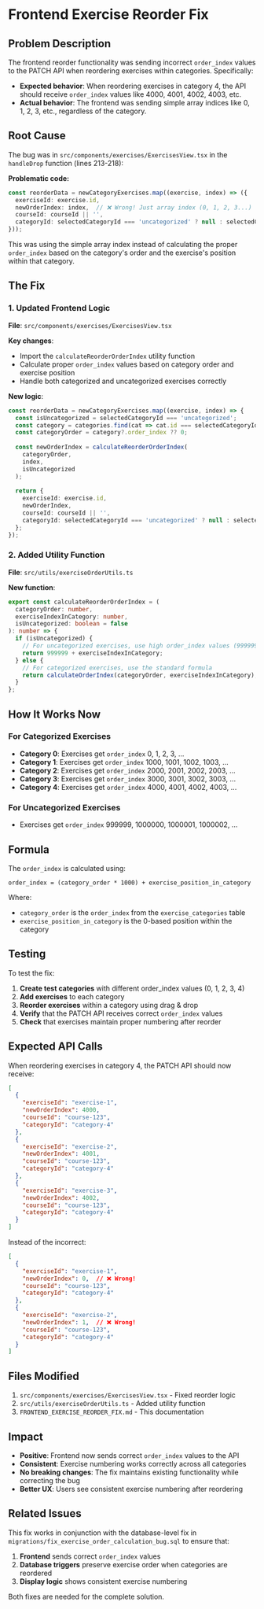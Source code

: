 # Frontend Exercise Reorder Fix

## Problem Description

The frontend reorder functionality was sending incorrect `order_index` values to the PATCH API when reordering exercises within categories. Specifically:

- **Expected behavior**: When reordering exercises in category 4, the API should receive `order_index` values like 4000, 4001, 4002, 4003, etc.
- **Actual behavior**: The frontend was sending simple array indices like 0, 1, 2, 3, etc., regardless of the category.

## Root Cause

The bug was in `src/components/exercises/ExercisesView.tsx` in the `handleDrop` function (lines 213-218):

**Problematic code:**
```typescript
const reorderData = newCategoryExercises.map((exercise, index) => ({
  exerciseId: exercise.id,
  newOrderIndex: index,  // ❌ Wrong! Just array index (0, 1, 2, 3...)
  courseId: courseId || '',
  categoryId: selectedCategoryId === 'uncategorized' ? null : selectedCategoryId
}));
```

This was using the simple array index instead of calculating the proper `order_index` based on the category's order and the exercise's position within that category.

## The Fix

### 1. Updated Frontend Logic

**File**: `src/components/exercises/ExercisesView.tsx`

**Key changes**:
- Import the `calculateReorderOrderIndex` utility function
- Calculate proper `order_index` values based on category order and exercise position
- Handle both categorized and uncategorized exercises correctly

**New logic**:
```typescript
const reorderData = newCategoryExercises.map((exercise, index) => {
  const isUncategorized = selectedCategoryId === 'uncategorized';
  const category = categories.find(cat => cat.id === selectedCategoryId);
  const categoryOrder = category?.order_index ?? 0;
  
  const newOrderIndex = calculateReorderOrderIndex(
    categoryOrder,
    index,
    isUncategorized
  );
  
  return {
    exerciseId: exercise.id,
    newOrderIndex,
    courseId: courseId || '',
    categoryId: selectedCategoryId === 'uncategorized' ? null : selectedCategoryId
  };
});
```

### 2. Added Utility Function

**File**: `src/utils/exerciseOrderUtils.ts`

**New function**:
```typescript
export const calculateReorderOrderIndex = (
  categoryOrder: number,
  exerciseIndexInCategory: number,
  isUncategorized: boolean = false
): number => {
  if (isUncategorized) {
    // For uncategorized exercises, use high order_index values (999999+)
    return 999999 + exerciseIndexInCategory;
  } else {
    // For categorized exercises, use the standard formula
    return calculateOrderIndex(categoryOrder, exerciseIndexInCategory);
  }
};
```

## How It Works Now

### For Categorized Exercises
- **Category 0**: Exercises get `order_index` 0, 1, 2, 3, ...
- **Category 1**: Exercises get `order_index` 1000, 1001, 1002, 1003, ...
- **Category 2**: Exercises get `order_index` 2000, 2001, 2002, 2003, ...
- **Category 3**: Exercises get `order_index` 3000, 3001, 3002, 3003, ...
- **Category 4**: Exercises get `order_index` 4000, 4001, 4002, 4003, ...

### For Uncategorized Exercises
- Exercises get `order_index` 999999, 1000000, 1000001, 1000002, ...

## Formula

The `order_index` is calculated using:
```
order_index = (category_order * 1000) + exercise_position_in_category
```

Where:
- `category_order` is the `order_index` from the `exercise_categories` table
- `exercise_position_in_category` is the 0-based position within the category

## Testing

To test the fix:

1. **Create test categories** with different order_index values (0, 1, 2, 3, 4)
2. **Add exercises** to each category
3. **Reorder exercises** within a category using drag & drop
4. **Verify** that the PATCH API receives correct `order_index` values
5. **Check** that exercises maintain proper numbering after reorder

## Expected API Calls

When reordering exercises in category 4, the PATCH API should now receive:

```json
[
  {
    "exerciseId": "exercise-1",
    "newOrderIndex": 4000,
    "courseId": "course-123",
    "categoryId": "category-4"
  },
  {
    "exerciseId": "exercise-2", 
    "newOrderIndex": 4001,
    "courseId": "course-123",
    "categoryId": "category-4"
  },
  {
    "exerciseId": "exercise-3",
    "newOrderIndex": 4002,
    "courseId": "course-123", 
    "categoryId": "category-4"
  }
]
```

Instead of the incorrect:
```json
[
  {
    "exerciseId": "exercise-1",
    "newOrderIndex": 0,  // ❌ Wrong!
    "courseId": "course-123",
    "categoryId": "category-4"
  },
  {
    "exerciseId": "exercise-2",
    "newOrderIndex": 1,  // ❌ Wrong!
    "courseId": "course-123", 
    "categoryId": "category-4"
  }
]
```

## Files Modified

1. `src/components/exercises/ExercisesView.tsx` - Fixed reorder logic
2. `src/utils/exerciseOrderUtils.ts` - Added utility function
3. `FRONTEND_EXERCISE_REORDER_FIX.md` - This documentation

## Impact

- **Positive**: Frontend now sends correct `order_index` values to the API
- **Consistent**: Exercise numbering works correctly across all categories
- **No breaking changes**: The fix maintains existing functionality while correcting the bug
- **Better UX**: Users see consistent exercise numbering after reordering

## Related Issues

This fix works in conjunction with the database-level fix in `migrations/fix_exercise_order_calculation_bug.sql` to ensure that:

1. **Frontend** sends correct `order_index` values
2. **Database triggers** preserve exercise order when categories are reordered
3. **Display logic** shows consistent exercise numbering

Both fixes are needed for the complete solution.
